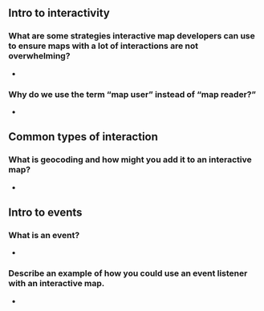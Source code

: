 ## Intro to interactivity

### What are some strategies interactive map developers can use to ensure maps with a lot of interactions are not overwhelming?
* 

### Why do we use the term “map user” instead of “map reader?”
*

## Common types of interaction

### What is geocoding and how might you add it to an interactive map?
*

## Intro to events

### What is an event?
*

### Describe an example of how you could use an event listener with an interactive map.
*

